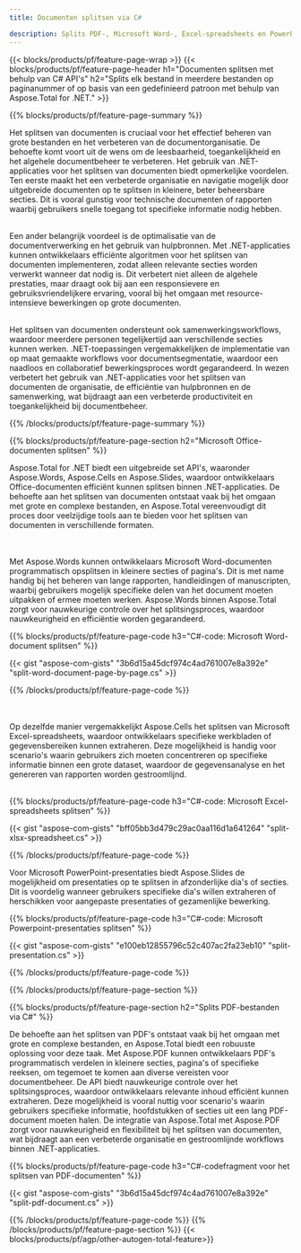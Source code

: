 ```yaml
---
title: Documenten splitsen via C# 

description: Splits PDF-, Microsoft Word-, Excel-spreadsheets en PowerPoint-presentaties via uw C#-applicatie. Splits het document op paginanummer of op basis van een vooraf gedefinieerd patroon.
---
```


{{< blocks/products/pf/feature-page-wrap >}}
{{< blocks/products/pf/feature-page-header h1="Documenten splitsen met behulp van C# API's" h2="Splits elk bestand in meerdere bestanden op paginanummer of op basis van een gedefinieerd patroon met behulp van Aspose.Total for .NET." >}}

{{% blocks/products/pf/feature-page-summary %}}

Het splitsen van documenten is cruciaal voor het effectief beheren van grote bestanden en het verbeteren van de documentorganisatie. De behoefte komt voort uit de wens om de leesbaarheid, toegankelijkheid en het algehele documentbeheer te verbeteren. Het gebruik van .NET-applicaties voor het splitsen van documenten biedt opmerkelijke voordelen. Ten eerste maakt het een verbeterde organisatie en navigatie mogelijk door uitgebreide documenten op te splitsen in kleinere, beter beheersbare secties. Dit is vooral gunstig voor technische documenten of rapporten waarbij gebruikers snelle toegang tot specifieke informatie nodig hebben.<br /><br />

Een ander belangrijk voordeel is de optimalisatie van de documentverwerking en het gebruik van hulpbronnen. Met .NET-applicaties kunnen ontwikkelaars efficiënte algoritmen voor het splitsen van documenten implementeren, zodat alleen relevante secties worden verwerkt wanneer dat nodig is. Dit verbetert niet alleen de algehele prestaties, maar draagt ook bij aan een responsievere en gebruiksvriendelijkere ervaring, vooral bij het omgaan met resource-intensieve bewerkingen op grote documenten.<br /><br />

Het splitsen van documenten ondersteunt ook samenwerkingsworkflows, waardoor meerdere personen tegelijkertijd aan verschillende secties kunnen werken. .NET-toepassingen vergemakkelijken de implementatie van op maat gemaakte workflows voor documentsegmentatie, waardoor een naadloos en collaboratief bewerkingsproces wordt gegarandeerd. In wezen verbetert het gebruik van .NET-applicaties voor het splitsen van documenten de organisatie, de efficiëntie van hulpbronnen en de samenwerking, wat bijdraagt aan een verbeterde productiviteit en toegankelijkheid bij documentbeheer.

{{% /blocks/products/pf/feature-page-summary  %}}

{{% blocks/products/pf/feature-page-section  h2="Microsoft Office-documenten splitsen" %}}

Aspose.Total for .NET biedt een uitgebreide set API's, waaronder Aspose.Words, Aspose.Cells en Aspose.Slides, waardoor ontwikkelaars Office-documenten efficiënt kunnen splitsen binnen .NET-applicaties. De behoefte aan het splitsen van documenten ontstaat vaak bij het omgaan met grote en complexe bestanden, en Aspose.Total vereenvoudigt dit proces door veelzijdige tools aan te bieden voor het splitsen van documenten in verschillende formaten. 

<br /><br />
Met Aspose.Words kunnen ontwikkelaars Microsoft Word-documenten programmatisch opsplitsen in kleinere secties of pagina's. Dit is met name handig bij het beheren van lange rapporten, handleidingen of manuscripten, waarbij gebruikers mogelijk specifieke delen van het document moeten uitpakken of ermee moeten werken. Aspose.Words binnen Aspose.Total zorgt voor nauwkeurige controle over het splitsingsproces, waardoor nauwkeurigheid en efficiëntie worden gegarandeerd.


{{% blocks/products/pf/feature-page-code h3="C#-code: Microsoft Word-document splitsen" %}}

{{< gist "aspose-com-gists" "3b6d15a45dcf974c4ad761007e8a392e" "split-word-document-page-by-page.cs" >}}

{{% /blocks/products/pf/feature-page-code  %}}

<br /><br />
Op dezelfde manier vergemakkelijkt Aspose.Cells het splitsen van Microsoft Excel-spreadsheets, waardoor ontwikkelaars specifieke werkbladen of gegevensbereiken kunnen extraheren. Deze mogelijkheid is handig voor scenario's waarin gebruikers zich moeten concentreren op specifieke informatie binnen een grote dataset, waardoor de gegevensanalyse en het genereren van rapporten worden gestroomlijnd.
<br /><br />

{{% blocks/products/pf/feature-page-code h3="C#-code: Microsoft Excel-spreadsheets splitsen" %}}

{{< gist "aspose-com-gists" "bff05bb3d479c29ac0aa116d1a641264" "split-xlsx-spreadsheet.cs" >}}

{{% /blocks/products/pf/feature-page-code  %}}

Voor Microsoft PowerPoint-presentaties biedt Aspose.Slides de mogelijkheid om presentaties op te splitsen in afzonderlijke dia's of secties. Dit is voordelig wanneer gebruikers specifieke dia's willen extraheren of herschikken voor aangepaste presentaties of gezamenlijke bewerking.

{{% blocks/products/pf/feature-page-code h3="C#-code: Microsoft Powerpoint-presentaties splitsen" %}}

{{< gist "aspose-com-gists" "e100eb12855796c52c407ac2fa23eb10" "split-presentation.cs" >}}

{{% /blocks/products/pf/feature-page-code  %}}

{{% /blocks/products/pf/feature-page-section %}}

{{% blocks/products/pf/feature-page-section  h2="Splits PDF-bestanden via C#" %}}

De behoefte aan het splitsen van PDF's ontstaat vaak bij het omgaan met grote en complexe bestanden, en Aspose.Total biedt een robuuste oplossing voor deze taak. Met Aspose.PDF kunnen ontwikkelaars PDF's programmatisch verdelen in kleinere secties, pagina's of specifieke reeksen, om tegemoet te komen aan diverse vereisten voor documentbeheer. De API biedt nauwkeurige controle over het splitsingsproces, waardoor ontwikkelaars relevante inhoud efficiënt kunnen extraheren. Deze mogelijkheid is vooral nuttig voor scenario's waarin gebruikers specifieke informatie, hoofdstukken of secties uit een lang PDF-document moeten halen. De integratie van Aspose.Total met Aspose.PDF zorgt voor nauwkeurigheid en flexibiliteit bij het splitsen van documenten, wat bijdraagt aan een verbeterde organisatie en gestroomlijnde workflows binnen .NET-applicaties.

{{% blocks/products/pf/feature-page-code h3="C#-codefragment voor het splitsen van PDF-documenten" %}}

{{< gist "aspose-com-gists" "3b6d15a45dcf974c4ad761007e8a392e" "split-pdf-document.cs" >}}

{{% /blocks/products/pf/feature-page-code  %}}
{{% /blocks/products/pf/feature-page-section %}}
{{< blocks/products/pf/agp/other-autogen-total-feature>}}